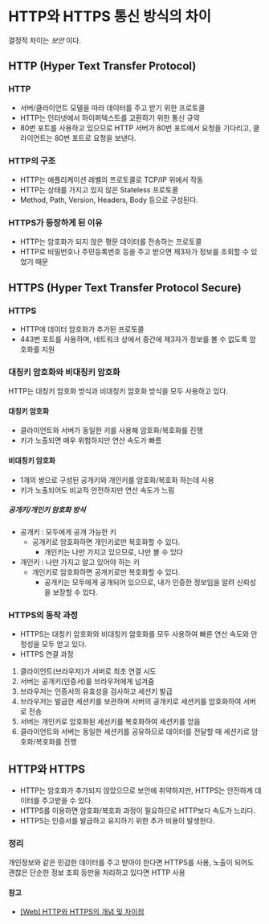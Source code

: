 # HTTP와 HTTPS 통신 방식의 차이

결정적 차이는 *보안* 이다.

## HTTP (Hyper Text Transfer Protocol)
### HTTP
- 서버/클라이언트 모델을 따라 데이터를 주고 받기 위한 프로토콜
- HTTP는 인터넷에서 하이퍼텍스트를 교환하기 위한 통신 규약
- 80번 포트를 사용하고 있으므로 HTTP 서버가 80번 포트에서 요청을 기다리고, 클라이언트는 80번 포트로 요청을 보낸다.

### HTTP의 구조
- HTTP는 애플리케이션 레벨의 프로토콜로 TCP/IP 위에서 작동
- HTTP는 상태를 가지고 있지 않은 Stateless 프로토콜
- Method, Path, Version, Headers, Body 등으로 구성된다.

### HTTPS가 등장하게 된 이유
- HTTP는 암호화가 되지 않은 평문 데이터를 전송하는 프로토콜
- HTTP로 비밀번호나 주민등록번호 등을 주고 받으면 제3자가 정보를 조회할 수 있었기 때문

## HTTPS (Hyper Text Transfer Protocol Secure)
### HTTPS
- HTTP에 데이터 암호화가 추가된 프로토콜
- 443번 포트를 사용하며, 네트워크 상에서 중간에 제3자가 정보를 볼 수 없도록 암호화를 지원

### 대칭키 암호화와 비대칭키 암호화
HTTP는 대칭키 암호화 방식과 비대칭키 암호화 방식을 모두 사용하고 있다.
#### 대칭키 암호화
- 클라이언트와 서버가 동일한 키를 사용해 암호화/복호화를 진행
- 키가 노출되면 매우 위험하지만 연산 속도가 빠름

#### 비대칭키 암호화
- 1개의 쌍으로 구성된 공개키와 개인키를 암호화/복호화 하는데 사용
- 키가 노출되어도 비교적 안전하지만 연산 속도가 느림

##### 공개키/개인키 암호화 방식
- 공개키 : 모두에게 공개 가능한 키
  - 공개키로 암호화하면 개인키로만 복호화할 수 있다.
    - 개인키는 나만 가지고 있으므로, 나만 볼 수 있다 
- 개인키 : 나만 가지고 알고 있어야 하는 키
  - 개인키로 암호화하면 공개키로만 복호화할 수 있다.
    - 공개키는 모두에게 공개되어 있으므로, 내가 인증한 정보임을 알려 신뢰성을 보장할 수 있다.

### HTTPS의 동작 과정
- HTTPS는 대칭키 암호화와 비대칭키 암호화를 모두 사용하여 빠른 연산 속도와 안정성을 모두 얻고 있다.
- HTTPS 연결 과정
1. 클라이언트(브라우저)가 서버로 최초 연결 시도
2. 서버는 공개키(인증서)를 브라우저에게 넘겨줌
3. 브라우저는 인증서의 유효성을 검사하고 세션키 발급
4. 브라우저는 발급한 세션키를 보관하며 서버의 공개키로 세션키를 암호화하여 서버로 전송
5. 서버는 개인키로 암호화된 세선키를 복호화하여 세션키를 얻음
6. 클라이언트와 서버는 동일한 세션키를 공유하므로 데이터를 전달할 때 세션키로 암호화/복호화를 진행

## HTTP와 HTTPS
- HTTP는 암호화가 추가되지 않았으므로 보안에 취약하지만, HTTPS는 안전하게 데이터를 주고받을 수 있다.
- HTTPS를 이용하면 암호화/복호화 과정이 필요하므로 HTTP보다 속도가 느리다.
- HTTPS는 인증서를 발급하고 유지하기 위한 추가 비용이 발생한다.

### 정리
개인정보와 같은 민감한 데이터를 주고 받아야 한다면 HTTPS를 사용, 노출이 되어도 괜찮은 단순한 정보 조회 등만을 처리하고 있다면 HTTP 사용

#### 참고
- [[Web] HTTP와 HTTPS의 개념 및 차이점](https://mangkyu.tistory.com/98)
